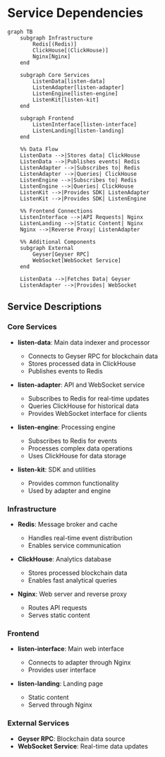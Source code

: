 # Service Dependencies

```mermaid
graph TB
    subgraph Infrastructure
        Redis[(Redis)]
        ClickHouse[(ClickHouse)]
        Nginx[Nginx]
    end

    subgraph Core Services
        ListenData[listen-data]
        ListenAdapter[listen-adapter]
        ListenEngine[listen-engine]
        ListenKit[listen-kit]
    end

    subgraph Frontend
        ListenInterface[listen-interface]
        ListenLanding[listen-landing]
    end

    %% Data Flow
    ListenData -->|Stores data| ClickHouse
    ListenData -->|Publishes events| Redis
    ListenAdapter -->|Subscribes to| Redis
    ListenAdapter -->|Queries| ClickHouse
    ListenEngine -->|Subscribes to| Redis
    ListenEngine -->|Queries| ClickHouse
    ListenKit -->|Provides SDK| ListenAdapter
    ListenKit -->|Provides SDK| ListenEngine

    %% Frontend Connections
    ListenInterface -->|API Requests| Nginx
    ListenLanding -->|Static Content| Nginx
    Nginx -->|Reverse Proxy| ListenAdapter

    %% Additional Components
    subgraph External
        Geyser[Geyser RPC]
        WebSocket[WebSocket Service]
    end

    ListenData -->|Fetches Data| Geyser
    ListenAdapter -->|Provides| WebSocket
```

## Service Descriptions

### Core Services
- **listen-data**: Main data indexer and processor
  - Connects to Geyser RPC for blockchain data
  - Stores processed data in ClickHouse
  - Publishes events to Redis

- **listen-adapter**: API and WebSocket service
  - Subscribes to Redis for real-time updates
  - Queries ClickHouse for historical data
  - Provides WebSocket interface for clients

- **listen-engine**: Processing engine
  - Subscribes to Redis for events
  - Processes complex data operations
  - Uses ClickHouse for data storage

- **listen-kit**: SDK and utilities
  - Provides common functionality
  - Used by adapter and engine

### Infrastructure
- **Redis**: Message broker and cache
  - Handles real-time event distribution
  - Enables service communication

- **ClickHouse**: Analytics database
  - Stores processed blockchain data
  - Enables fast analytical queries

- **Nginx**: Web server and reverse proxy
  - Routes API requests
  - Serves static content

### Frontend
- **listen-interface**: Main web interface
  - Connects to adapter through Nginx
  - Provides user interface

- **listen-landing**: Landing page
  - Static content
  - Served through Nginx

### External Services
- **Geyser RPC**: Blockchain data source
- **WebSocket Service**: Real-time data updates